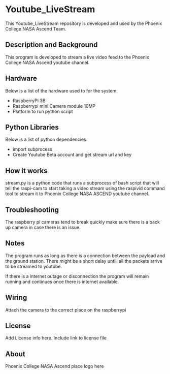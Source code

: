 # Youtube_LiveStream

This Youtube_LiveStream repository is developed and used by the Phoenix College NASA Ascend Team.

## Description and Background
This program is developed to stream a live video feed to the Phoenix College NASA Ascend youtube channel. 

## Hardware
Below is a list of the hardware used to for the system.
  * RaspberryPi 3B
  * Raspberrypi mini Camera module 10MP
  * Platform to run python script
  
## Python Libraries
Below is a list of python dependencies.
 * import subprocess
 * Create Youtube Beta account and get stream url and key

## How it works
stream.py is a python code that runs a subprocess of bash script that will tell the raspi-cam to start taking a video stream using the raspivid command tool to stream it to Phoenix College NASA ASCEND youtube channel. 

## Troubleshooting
The raspberry pi cameras tend to break quickly make sure there is a back up camera in case there is an issue.

## Notes
The program runs as long as there is a connection between the payload and the ground station. There might be a short delay untill all the packets arrive to be streamed to youtube.

If there is a internet outage or disconnection the program will remain running and continues once there is internet available.

## Wiring
Attach the camera to the correct place on the raspberrypi

## License
Add License info here. Include link to license file

## About
Phoenix College NASA Ascend place logo here


